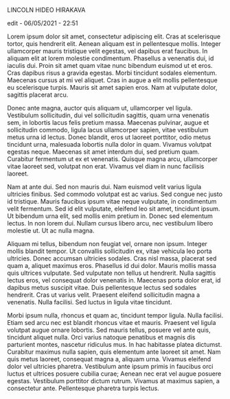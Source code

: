 
LINCOLN HIDEO HIRAKAVA

edit - 06/05/2021 - 22:51



Lorem ipsum dolor sit amet, consectetur adipiscing elit. Cras at scelerisque tortor, quis hendrerit elit. Aenean aliquam est in pellentesque mollis. Integer ullamcorper mauris tristique velit egestas, vel dapibus erat faucibus. In aliquam elit at lorem molestie condimentum. Phasellus a venenatis dui, id iaculis dui. Proin sit amet quam vitae nunc bibendum euismod ut et eros. Cras dapibus risus a gravida egestas. Morbi tincidunt sodales elementum. Maecenas cursus at mi vel aliquet. Cras in augue a elit mollis pellentesque eu scelerisque turpis. Mauris sit amet sapien eros. Nam at vulputate dolor, sagittis placerat arcu.

Donec ante magna, auctor quis aliquam ut, ullamcorper vel ligula. Vestibulum sollicitudin, dui vel sollicitudin sagittis, quam urna venenatis sem, in lobortis lacus felis pretium massa. Maecenas pulvinar, augue et sollicitudin commodo, ligula lacus ullamcorper sapien, vitae vestibulum metus urna id lectus. Donec blandit, eros ut laoreet porttitor, odio metus tincidunt urna, malesuada lobortis nulla dolor in quam. Vivamus volutpat egestas neque. Maecenas sit amet interdum dui, sed pretium quam. Curabitur fermentum ut ex et venenatis. Quisque magna arcu, ullamcorper vitae laoreet sed, volutpat non erat. Vivamus vel diam in nunc facilisis laoreet.

Nam at ante dui. Sed non mauris dui. Nam euismod velit varius ligula ultricies finibus. Sed commodo volutpat est ac varius. Sed congue nec justo id tristique. Mauris faucibus ipsum vitae neque vulputate, in condimentum velit fermentum. Sed id elit vulputate, eleifend leo sit amet, tincidunt ipsum. Ut bibendum urna elit, sed mollis enim pretium in. Donec sed elementum lectus. In non lorem dui. Nullam cursus libero arcu, nec vestibulum libero molestie ut. Ut ac nulla magna.

Aliquam mi tellus, bibendum non feugiat vel, ornare non ipsum. Integer mollis blandit tempor. Ut convallis sollicitudin ex, vitae vehicula leo porta ultricies. Donec accumsan ultricies sodales. Cras nisl massa, placerat sed quam a, aliquet maximus eros. Phasellus id dui dolor. Mauris mollis massa quis ultrices vulputate. Sed vulputate non tellus ut hendrerit. Nulla sagittis lectus eros, vel consequat dolor venenatis in. Maecenas porta dolor erat, id dapibus metus suscipit vitae. Duis pellentesque lectus sed sodales hendrerit. Cras ut varius velit. Praesent eleifend sollicitudin magna a venenatis. Nulla facilisi. Sed luctus in ligula vitae tincidunt.

Morbi ipsum nulla, rhoncus et quam ac, tincidunt tempor ligula. Nulla facilisi. Etiam sed arcu nec est blandit rhoncus vitae et mauris. Praesent vel ligula volutpat augue ornare lobortis. Sed mauris tellus, posuere vel ante quis, tincidunt aliquet nulla. Orci varius natoque penatibus et magnis dis parturient montes, nascetur ridiculus mus. In hac habitasse platea dictumst. Curabitur maximus nulla sapien, quis elementum ante laoreet sit amet. Nam quis metus laoreet, consequat magna a, aliquam urna. Vivamus eleifend dolor vel ultricies pharetra. Vestibulum ante ipsum primis in faucibus orci luctus et ultrices posuere cubilia curae; Aenean nec erat vel augue posuere egestas. Vestibulum porttitor dictum rutrum. Vivamus at maximus sapien, a consectetur ante. Pellentesque pharetra turpis lectus.
